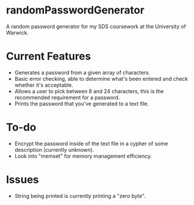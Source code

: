 # randomPasswordGenerator
A random password generator for my SDS coursework at the University of Warwick.

# Current Features
- Generates a password from a given array of characters.
- Basic error checking, able to determine what's been entered and check whether it's acceptable.
- Allows a user to pick between 8 and 24 characters, this is the recommended requirement for a password.
- Prints the password that you've generated to a text file.

# To-do
- Encrypt the password inside of the text file in a cypher of some description (currently unknown).
- Look into "memset" for memory management efficiency.

# Issues
- String being printed is currently printing a "zero byte".